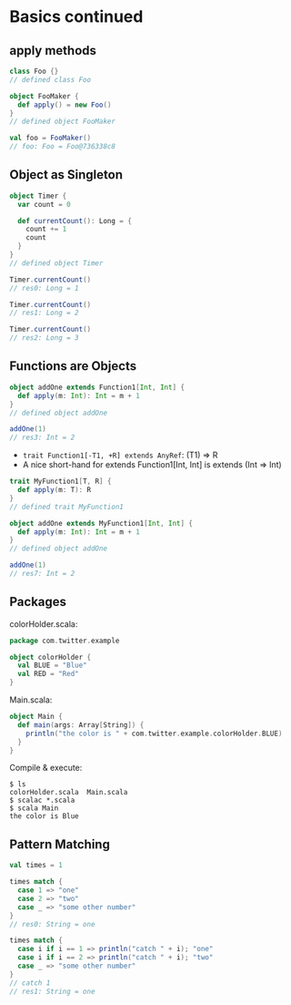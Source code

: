 # Basics continued

## apply methods
```scala
class Foo {}
// defined class Foo

object FooMaker {
  def apply() = new Foo()
}
// defined object FooMaker

val foo = FooMaker()
// foo: Foo = Foo@736338c8
```

## Object as Singleton
```scala
object Timer {
  var count = 0

  def currentCount(): Long = {
    count += 1
    count
  }
}
// defined object Timer

Timer.currentCount()
// res0: Long = 1

Timer.currentCount()
// res1: Long = 2

Timer.currentCount()
// res2: Long = 3
```

## Functions are Objects
```scala
object addOne extends Function1[Int, Int] {
  def apply(m: Int): Int = m + 1
}
// defined object addOne

addOne(1)
// res3: Int = 2
```
- ```trait Function1[-T1, +R] extends AnyRef```: (T1) ⇒ R
- A nice short-hand for extends Function1[Int, Int] is extends (Int => Int)

```scala
trait MyFunction1[T, R] {
  def apply(m: T): R
}
// defined trait MyFunction1

object addOne extends MyFunction1[Int, Int] {
  def apply(m: Int): Int = m + 1
}
// defined object addOne

addOne(1)
// res7: Int = 2
```

## Packages

colorHolder.scala:
```scala
package com.twitter.example

object colorHolder {
  val BLUE = "Blue"
  val RED = "Red"
}
```

Main.scala:
```scala
object Main {
  def main(args: Array[String]) {
    println("the color is " + com.twitter.example.colorHolder.BLUE)
  }
}
```
Compile & execute:
```shell
$ ls
colorHolder.scala  Main.scala
$ scalac *.scala
$ scala Main
the color is Blue
```

## Pattern Matching
```scala
val times = 1

times match {
  case 1 => "one"
  case 2 => "two"
  case _ => "some other number"
}
// res0: String = one

times match {
  case i if i == 1 => println("catch " + i); "one"
  case i if i == 2 => println("catch " + i); "two"
  case _ => "some other number"
}
// catch 1
// res1: String = one
```
